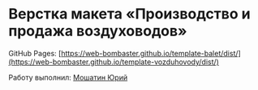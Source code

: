# Верстка макета «Производство и продажа воздуховодов»

GitHub Pages: [https://web-bombaster.github.io/template-balet/dist/](https://web-bombaster.github.io/template-vozduhovody/dist/)

Работу выполнил: [Мошатин Юрий](https://vk.com/moshatin)

